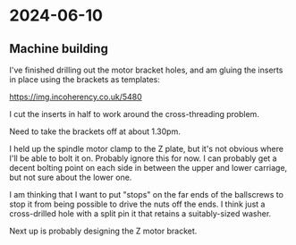 # 2024-06-10

## Machine building

I've finished drilling out the motor bracket holes, and am gluing the inserts in place using
the brackets as templates:

https://img.incoherency.co.uk/5480

I cut the inserts in half to work around the cross-threading problem.

Need to take the brackets off at about 1.30pm.

I held up the spindle motor clamp to the Z plate, but it's not obvious where I'll
be able to bolt it on. Probably ignore this for now. I can probably get a decent bolting
point on each side in between the upper and lower carriage, but not sure about the lower one.

I am thinking that I want to put "stops" on the far ends of the ballscrews to stop it
from being possible to drive the nuts off the ends. I think just a cross-drilled hole with
a split pin it that retains a suitably-sized washer.

Next up is probably designing the Z motor bracket.
